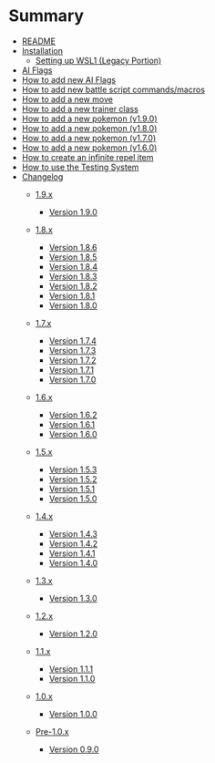 # Summary

- [README](./README.md)
- [Installation](./INSTALL.md)
    - [Setting up WSL1 (Legacy Portion)](./legacy_WSL1_INSTALL.md)
- [AI Flags](./ai_flags.md)
- [How to add new AI Flags](./ai_logic.md)
- [How to add new battle script commands/macros](./how_to_battle_script_command_macro.md)
- [How to add a new move](./how_to_new_move.md)
- [How to add a new trainer class](./how_to_trainer_class.md)
- [How to add a new pokemon (v1.9.0)](./how_to_new_pokemon_1_9_0.md)
- [How to add a new pokemon (v1.8.0)](./how_to_new_pokemon_1_8_0.md)
- [How to add a new pokemon (v1.7.0)](./how_to_new_pokemon_1_7_0.md)
- [How to add a new pokemon (v1.6.0)](./how_to_new_pokemon_1_6_0.md)
- [How to create an infinite repel item](./how_to_infinite_repel_item.md)
- [How to use the Testing System](./how_to_testing_system.md)
- [Changelog](./CHANGELOG.md)
    - [1.9.x]()
        - [Version 1.9.0](changelogs/1.9.x/1.9.0.md)
    - [1.8.x]()
        - [Version 1.8.6](changelogs/1.8.x/1.8.6.md)
        - [Version 1.8.5](changelogs/1.8.x/1.8.5.md)
        - [Version 1.8.4](changelogs/1.8.x/1.8.4.md)
        - [Version 1.8.3](changelogs/1.8.x/1.8.3.md)
        - [Version 1.8.2](changelogs/1.8.x/1.8.2.md)
        - [Version 1.8.1](changelogs/1.8.x/1.8.1.md)
        - [Version 1.8.0](changelogs/1.8.x/1.8.0.md)

    - [1.7.x]()
        - [Version 1.7.4](changelogs/1.7.x/1.7.4.md)
        - [Version 1.7.3](changelogs/1.7.x/1.7.3.md)
        - [Version 1.7.2](changelogs/1.7.x/1.7.2.md)
        - [Version 1.7.1](changelogs/1.7.x/1.7.1.md)
        - [Version 1.7.0](changelogs/1.7.x/1.7.0.md)

    - [1.6.x]()
        - [Version 1.6.2](changelogs/1.6.x/1.6.2.md)
        - [Version 1.6.1](changelogs/1.6.x/1.6.1.md)
        - [Version 1.6.0](changelogs/1.6.x/1.6.0.md)

    - [1.5.x]()
        - [Version 1.5.3](changelogs/1.5.x/1.5.3.md)
        - [Version 1.5.2](changelogs/1.5.x/1.5.2.md)
        - [Version 1.5.1](changelogs/1.5.x/1.5.1.md)
        - [Version 1.5.0](changelogs/1.5.x/1.5.0.md)

    - [1.4.x]()
        - [Version 1.4.3](changelogs/1.4.x/1.4.3.md)
        - [Version 1.4.2](changelogs/1.4.x/1.4.2.md)
        - [Version 1.4.1](changelogs/1.4.x/1.4.1.md)
        - [Version 1.4.0](changelogs/1.4.x/1.4.0.md)

    - [1.3.x]()
        - [Version 1.3.0](changelogs/1.3.x/1.3.0.md)

    - [1.2.x]()
        - [Version 1.2.0](changelogs/1.2.x/1.2.0.md)

    - [1.1.x]()
        - [Version 1.1.1](changelogs/1.1.x/1.1.1.md)
        - [Version 1.1.0](changelogs/1.1.x/1.1.0.md)

    - [1.0.x]()
        - [Version 1.0.0](changelogs/1.0.x/1.0.0.md)

    - [Pre-1.0.x]()
        - [Version 0.9.0](changelogs/0.9.x/0.9.0.md)
